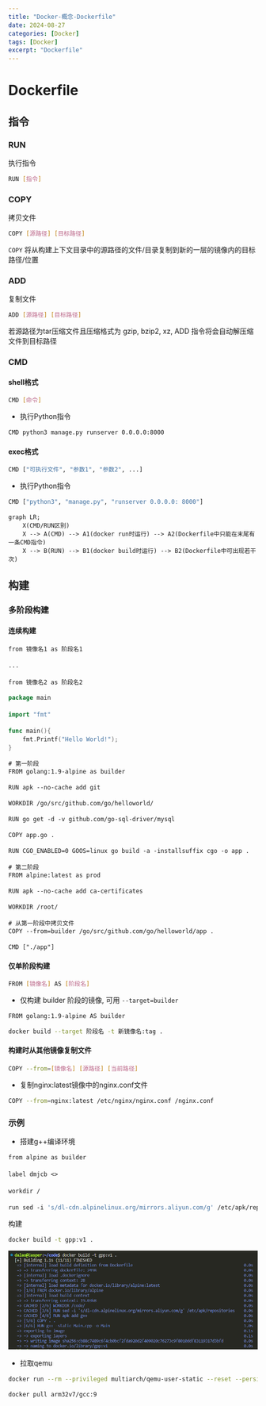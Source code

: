 ```yaml
---
title: "Docker-概念-Dockerfile"
date: 2024-08-27
categories: [Docker]
tags: [Docker]
excerpt: "Dockerfile"
---
```


# Dockerfile

## 指令

### RUN

执行指令

```sh
RUN [指令]
```

### COPY

拷贝文件

```sh
COPY [源路径] [目标路径]
```

`COPY` 将从构建上下文目录中的源路径的文件/目录复制到新的一层的镜像内的目标路径/位置

### ADD

复制文件

```sh
ADD [源路径] [目标路径]
```

若源路径为tar压缩文件且压缩格式为 gzip, bzip2, xz, ADD 指令将会自动解压缩文件到目标路径

### CMD

#### shell格式

```sh
CMD [命令]
```

- 执行Python指令

```sh
CMD python3 manage.py runserver 0.0.0.0:8000
```

#### exec格式

```sh
CMD ["可执行文件", "参数1", "参数2", ...]
```

- 执行Python指令

```sh
CMD ["python3", "manage.py", "runserver 0.0.0.0: 8000"]
```

```mermaid
graph LR;
    X(CMD/RUN区别)
    X --> A(CMD) --> A1(docker run时运行) --> A2(Dockerfile中只能在末尾有一条CMD指令)
    X --> B(RUN) --> B1(docker build时运行) --> B2(Dockerfile中可出现若干次)
```

## 构建

### 多阶段构建

#### 连续构建

```sh
from 镜像名1 as 阶段名1

...

from 镜像名2 as 阶段名2
```

```go
package main

import "fmt"

func main(){
    fmt.Printf("Hello World!");
}
```

```docker
# 第一阶段
FROM golang:1.9-alpine as builder

RUN apk --no-cache add git

WORKDIR /go/src/github.com/go/helloworld/

RUN go get -d -v github.com/go-sql-driver/mysql

COPY app.go .

RUN CGO_ENABLED=0 GOOS=linux go build -a -installsuffix cgo -o app .

# 第二阶段
FROM alpine:latest as prod

RUN apk --no-cache add ca-certificates

WORKDIR /root/

# 从第一阶段中拷贝文件
COPY --from=builder /go/src/github.com/go/helloworld/app .

CMD ["./app"]
```

#### 仅单阶段构建

```sh
FROM [镜像名] AS [阶段名]
```

- 仅构建 builder 阶段的镜像, 可用 `--target=builder`

```sh
FROM golang:1.9-alpine AS builder
```

```sh
docker build --target 阶段名 -t 新镜像名:tag .
```

#### 构建时从其他镜像复制文件

```sh
COPY --from=[镜像名] [源路径] [当前路径]
```

- 复制nginx:latest镜像中的nginx.conf文件

```sh
COPY --from=nginx:latest /etc/nginx/nginx.conf /nginx.conf
```

### 示例

- 搭建g++编译环境

```dockerfile
from alpine as builder

label dmjcb <>

workdir /

run sed -i 's/dl-cdn.alpinelinux.org/mirrors.aliyun.com/g' /etc/apk/repositories && apk add g++
```

构建

```sh
docker build -t gpp:v1 .
```

![](https://raw.githubusercontent.com/dmjcb/SelfImgur/main/20230207002040.png)

- 拉取qemu

```sh
docker run --rm --privileged multiarch/qemu-user-static --reset --persistent yes
```

```sh
docker pull arm32v7/gcc:9
```